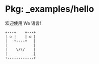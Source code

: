 # Pkg: _examples/hello

欢迎使用 Wa 语言!

```
+---+    +---+
| o |    | o |
|   +----+   |
|            |
|    \/\/    |
|            |
+------------+
```

